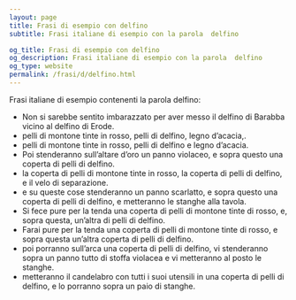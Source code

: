 ```yaml
---
layout: page
title: Frasi di esempio con delfino 
subtitle: Frasi italiane di esempio con la parola  delfino

og_title: Frasi di esempio con delfino 
og_description: Frasi italiane di esempio con la parola  delfino
og_type: website
permalink: /frasi/d/delfino.html
---
```


Frasi italiane di esempio contenenti la parola delfino:


- Non si sarebbe sentito imbarazzato per aver messo il delfino di Barabba vicino al delfino di Erode.
- pelli di montone tinte in rosso, pelli di delfino, legno d’acacia,.
- pelli di montone tinte in rosso, pelli di delfino e legno d’acacia.
- Poi stenderanno sull’altare d’oro un panno violaceo, e sopra questo una coperta di pelli di delfino.
- la coperta di pelli di montone tinte in rosso, la coperta di pelli di delfino, e il velo di separazione.
- e su queste cose stenderanno un panno scarlatto, e sopra questo una coperta di pelli di delfino, e metteranno le stanghe alla tavola.
- Si fece pure per la tenda una coperta di pelli di montone tinte di rosso, e, sopra questa, un’altra di pelli di delfino.
- Farai pure per la tenda una coperta di pelli di montone tinte di rosso, e sopra questa un’altra coperta di pelli di delfino.
- poi porranno sull’arca una coperta di pelli di delfino, vi stenderanno sopra un panno tutto di stoffa violacea e vi metteranno al posto le stanghe.
- metteranno il candelabro con tutti i suoi utensili in una coperta di pelli di delfino, e lo porranno sopra un paio di stanghe.
